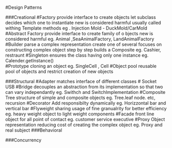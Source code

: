 #Design Patterns

###Creational
#Factory
    provide interface to create objects
    let subclass decides which one to instantiate
    new is considered harmful
    usually called withing Template methods
    eg . Injection Mold - DuckMold/CarMold
#Abstract Factory
    provide interface to create family of o bjects
    new is considered harmful
    eg. Animal ,SeaAnimalFactory, LandAnimalFactory
#Builder
    parse a complex representation
    create one of several
    focuses on constructing complex object step by step
    builds a Composite
    eg. Cashier, restraunt
#Singleton
    ensures the class having only one instance
    eg. Calender.getInstance()  
#Prototype
    cloning an object
    eg. SingleCell , Cell
#Object pool
    reusable pool of objects and restrict creation of new objects

###Structural
#Adapter
    matches interface of different classes
    # Socket USB
#Bridge
    decouples an abstraction from its implementation so that two can vary independantly
    eg. Swithch and SwitchImplementation
#Composite
    Tree structure of simple and composite objects
    eg. Tree.leaf node. etc, recursion
#Decorator
    Add responsibilty dynamically
    eg. Horizzontal bar and vertical bar
#Flyweight
    sharing usage of fine granualrity for better efficiency
    eg. heavy weight object to light weight components
#Facade
    front line object for all point of contact
    eg. customer service executive
#Proxy
    Object representation reducing cost of creating the complex object
    eg. Proxy and real subject
###Behavioral
    

###Concurrency
